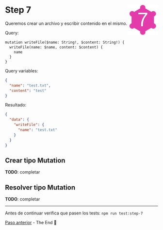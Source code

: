 # Step 7 <img align="right" width="100" height="100" src="../img/graphql-fs-level-7.png">

Queremos crear un archivo y escribir contenido en el mismo.

Query:

```gql
mutation writeFile($name: String!, $content: String!) {
  writeFile(name: $name, content: $content) {
    name
  }
}
```

Query variables:

```json
{
  "name": "test.txt",
  "content": "test"
}
```

Resultado:

```json
{
  "data": {
    "writeFile": {
      "name": "test.txt"
    }
  }
}
```

## Crear tipo __Mutation__

__TODO__: completar

## Resolver tipo __Mutation__

__TODO__: completar

---

Antes de continuar verifica que pasen los tests: `npm run test:step-7`

[Paso anterior](STEP-6.md) - The End :tada:
